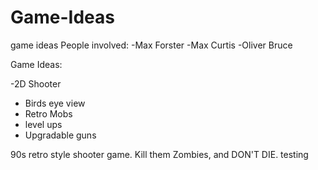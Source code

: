 # Game-Ideas
game ideas
People involved:
-Max Forster
-Max Curtis
-Oliver Bruce

Game Ideas:
  
 -2D Shooter
   - Birds eye view
   - Retro Mobs
   - level ups
   - Upgradable guns
    

90s retro style shooter game. Kill them Zombies, and DON'T DIE.
testing
